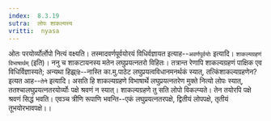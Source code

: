 ```yaml
---
index:  8.3.19
sutra:  लोपः शाकल्यस्य
vritti:  nyasa
---
```


ओतः परयोर्व्योर्लोपो नित्यं वक्ष्यति। तस्मादवर्णपूर्वयोरयं विधिर्वज्ञायत इत्याह--`अवर्णपूर्वयोः` इत्यादि।
`शाकल्यग्रहणं विभाषार्थम्` (इति)। ननु च शाकटायनस्य मतेन लघुप्रयत्नतरो विहितः। तत्रान्त रेणापि शाकल्यग्रहणं पाक्षिक एव विधिर्विज्ञास्यते; अन्यथा हिझ्र्`हि`--नास्ति का.मु.पाठेट लघुप्रयत्वविधानमनर्थकं स्यात्, तत्किंशाकल्यग्रहणेन? इत्यत आह--`तेने` इत्यादि। असति हि शाकल्यग्रहणे विभाषार्थे लघुप्रयत्नतरेण मुक्ते नित्यो लोपः स्यात्, ततश्चालघुप्रयत्नतरयोर्व्योः पक्षे श्रवणं न स्यात्। शाकल्यग्रहणे तु सति लोपो विकल्प्यते। तेन तयोरपि पक्षे श्रवणं सिद्धं भवति। एवञ्च त्रीणि रूपाणि भवन्ति--एकं लघुप्रयत्नतरपक्षे, द्वितीयं लोपपक्षे, तृतीयं तूभयोरभावपक्षे।।

